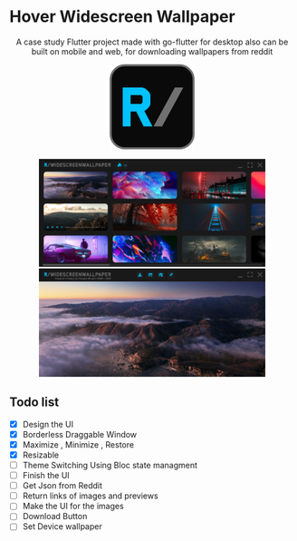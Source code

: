 # Hover Widescreen Wallpaper
<p align="center">
A case study Flutter project made with go-flutter for desktop also can be built on mobile and web, for downloading wallpapers from reddit 
</p>
<p float="left" align="center">
  <img src="go/assets/icon.png" width="150" />
</p>
<p float="left" align="center">
  <img src="project/Main%20view.png" width="400" />
  <img src="project/Preview%20view.png" width="400" /> 
</p>

## Todo list
- [x] Design the UI
- [x] Borderless Draggable Window
- [x] Maximize , Minimize , Restore
- [x] Resizable
- [ ] Theme Switching Using Bloc state managment
- [ ] Finish the UI
- [ ] Get Json from Reddit
- [ ] Return links of images and previews
- [ ] Make the UI for the images
- [ ] Download Button
- [ ] Set Device wallpaper
